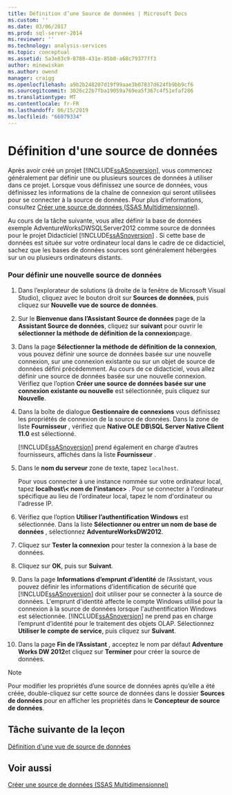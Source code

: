 ```yaml
---
title: Définition d’une Source de données | Microsoft Docs
ms.custom: ''
ms.date: 03/06/2017
ms.prod: sql-server-2014
ms.reviewer: ''
ms.technology: analysis-services
ms.topic: conceptual
ms.assetid: 5a3e83c9-8788-431e-85b0-a68c79377ff3
author: minewiskan
ms.author: owend
manager: craigg
ms.openlocfilehash: a9b2b248207d19f99aae3b07837d624fb9bb9cf6
ms.sourcegitcommit: 3026c22b7fba19059a769ea5f367c4f51efaf286
ms.translationtype: MT
ms.contentlocale: fr-FR
ms.lasthandoff: 06/15/2019
ms.locfileid: "66079334"
---
```

# <a name="defining-a-data-source"></a>Définition d'une source de données
  Après avoir créé un projet [!INCLUDE[ssASnoversion](../includes/ssasnoversion-md.md)], vous commencez généralement par définir une ou plusieurs sources de données à utiliser dans ce projet. Lorsque vous définissez une source de données, vous définissez les informations de la chaîne de connexion qui seront utilisées pour se connecter à la source de données. Pour plus d’informations, consultez [Créer une source de données &#40;SSAS Multidimensionnel&#41;](multidimensional-models/create-a-data-source-ssas-multidimensional.md).  
  
 Au cours de la tâche suivante, vous allez définir la base de données exemple AdventureWorksDWSQLServer2012 comme source de données pour le projet Didacticiel [!INCLUDE[ssASnoversion](../includes/ssasnoversion-md.md)] . Si cette base de données est située sur votre ordinateur local dans le cadre de ce didacticiel, sachez que les bases de données sources sont généralement hébergées sur un ou plusieurs ordinateurs distants.  
  
### <a name="to-define-a-new-data-source"></a>Pour définir une nouvelle source de données  
  
1.  Dans l’explorateur de solutions (à droite de la fenêtre de Microsoft Visual Studio), cliquez avec le bouton droit sur **Sources de données**, puis cliquez sur **Nouvelle vue de source de données**.  
  
2.  Sur le **Bienvenue dans l’Assistant Source de données** page de la **Assistant Source de données**, cliquez sur **suivant** pour ouvrir le **sélectionner la méthode de définition de la connexion**page.  
  
3.  Dans la page **Sélectionner la méthode de définition de la connexion**, vous pouvez définir une source de données basée sur une nouvelle connexion, sur une connexion existante ou sur un objet de source de données défini précédemment. Au cours de ce didacticiel, vous allez définir une source de données basée sur une nouvelle connexion. Vérifiez que l’option **Créer une source de données basée sur une connexion existante ou nouvelle** est sélectionnée, puis cliquez sur **Nouvelle**.  
  
4.  Dans la boîte de dialogue **Gestionnaire de connexions** vous définissez les propriétés de connexion de la source de données. Dans la zone de liste **Fournisseur** , vérifiez que **Native OLE DB\SQL Server Native Client 11.0** est sélectionné.  
  
     [!INCLUDE[ssASnoversion](../includes/ssasnoversion-md.md)] prend également en charge d’autres fournisseurs, affichés dans la liste **Fournisseur** .  
  
5.  Dans le **nom du serveur** zone de texte, tapez `localhost`.  
  
     Pour vous connecter à une instance nommée sur votre ordinateur local, tapez **localhost\\< nom de l’instance\>** . Pour se connecter à l'ordinateur spécifique au lieu de l'ordinateur local, tapez le nom d'ordinateur ou l'adresse IP.  
  
6.  Vérifiez que l’option **Utiliser l’authentification Windows** est sélectionnée. Dans la liste **Sélectionner ou entrer un nom de base de données** , sélectionnez **AdventureWorksDW2012**.  
  
7.  Cliquez sur **Tester la connexion** pour tester la connexion à la base de données.  
  
8.  Cliquez sur **OK**, puis sur **Suivant**.  
  
9. Dans la page **Informations d’emprunt d’identité** de l’Assistant, vous pouvez définir les informations d’identification de sécurité que [!INCLUDE[ssASnoversion](../includes/ssasnoversion-md.md)] doit utiliser pour se connecter à la source de données. L'emprunt d'identité affecte le compte Windows utilisé pour la connexion à la source de données lorsque l'authentification Windows est sélectionnée. [!INCLUDE[ssASnoversion](../includes/ssasnoversion-md.md)] ne prend pas en charge l’emprunt d’identité pour le traitement des objets OLAP. Sélectionnez **Utiliser le compte de service**, puis cliquez sur **Suivant**.  
  
10. Dans la page **Fin de l’Assistant** , acceptez le nom par défaut **Adventure Works DW 2012**et cliquez sur **Terminer** pour créer la source de données.  
  
> [!NOTE]  
>  Pour modifier les propriétés d’une source de données après qu’elle a été créée, double-cliquez sur cette source de données dans le dossier **Sources de données** pour en afficher les propriétés dans le **Concepteur de source de données**.  
  
## <a name="next-task-in-lesson"></a>Tâche suivante de la leçon  
 [Définition d'une vue de source de données](lesson-1-3-defining-a-data-source-view.md)  
  
## <a name="see-also"></a>Voir aussi  
 [Créer une source de données &#40;SSAS Multidimensionnel&#41;](multidimensional-models/create-a-data-source-ssas-multidimensional.md)  
  
  
